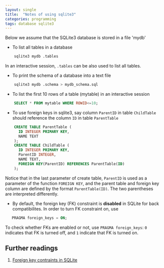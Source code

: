 ```yaml
---
layout: single
title:  "Notes of using sqlite3"
categories: programming 
tags: database sqlite3
---
```


Below we assume that the SQLite3 database is stored in a file 'mydb'
* To list all tables in a database
~~~ bash
    sqlite3 mydb .tables
~~~
  In an interactive session, `.tables` can be also used to list all tables.
* To print the schema of a database into a text file
~~~ bash
    sqlite3 mydb .schema > mydb_schema.sql
~~~
* To list the first 10 rows of a table (mytable) in an interactive session
~~~ sql
    SELECT * FROM mytable WHERE ROWID<=10;
~~~
* To use foreign keys in sqlite3, say column `ParentID` in table `ChildTable` should reference the column `ID` in table `ParentTable`
~~~ sql
    CREATE TABLE ParentTable (
      ID INTEGER PRIMARY KEY,
      NAME TEXT
    );
    CREATE TABLE ChildTable (
      ID INTEGER PRIMARY KEY,
      ParentID INTEGER,
      NAME TEXT,
      FOREIGN KEY(ParentID) REFERENCES ParentTable(ID)
    );
~~~
   Notice that in the last parameter of create table, `ParentID` is used as a parameter of the function `FOREIGN KEY`, and the parent table and foreign key column are defined by the format `ParentTable(ID)`. The two parentheses are interpreted differently.

* By default, the foreign key (FK) constraint is **disabled** in SQLite for back compatibilites. In order to turn FK constraint on, use
~~~ sql
   PRAGMA foreign_keys = ON;
~~~
  To check whether FKs are enabled or not, use `PRAGMA foreign_keys`: `0` indicates that FK is turned off, and `1` indicate that FK is turned on.

## Further readings

1. [Foreign key contraints in SQLite](https://sqlite.org/foreignkeys.html)
